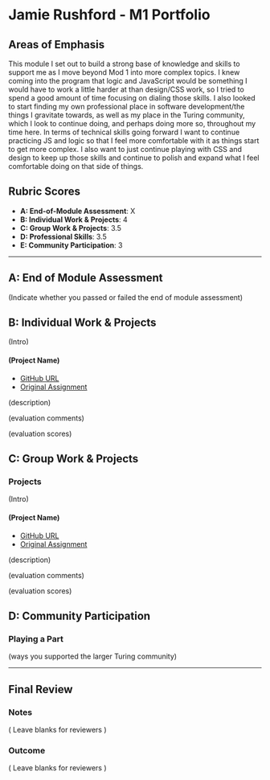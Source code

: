 # Jamie Rushford - M1 Portfolio

## Areas of Emphasis

This module I set out to build a strong base of knowledge and skills to support me as I move beyond Mod 1 into more complex topics. I knew coming into the program that logic and JavaScript would be something I would have to work a little harder at than design/CSS work, so I tried to spend a good amount of time focusing on dialing those skills. I also looked to start finding my own professional place in software development/the things I gravitate towards, as well as my place in the Turing community, which I look to continue doing, and perhaps doing more so, throughout my time here. In terms of technical skills going forward I want to continue practicing JS and logic so that I feel more comfortable with it as things start to get more complex. I also want to just continue playing with CSS and design to keep up those skills and continue to polish and expand what I feel comfortable doing on that side of things.

## Rubric Scores

* **A: End-of-Module Assessment**: X
* **B: Individual Work & Projects**: 4
* **C: Group Work & Projects**: 3.5
* **D: Professional Skills**: 3.5
* **E: Community Participation**: 3

-----------------------

## A: End of Module Assessment

(Indicate whether you passed or failed the end of module assessment)


## B: Individual Work & Projects

(Intro)

#### (Project Name)

* [GitHub URL]()
* [Original Assignment]()

(description)

(evaluation comments)

(evaluation scores)

## C: Group Work & Projects

### Projects

(Intro)

#### (Project Name)

* [GitHub URL]()
* [Original Assignment]()

(description)

(evaluation comments)

(evaluation scores)

## D: Community Participation

### Playing a Part

(ways you supported the larger Turing community)

------------------

## Final Review

### Notes

( Leave blanks for reviewers )

### Outcome

( Leave blanks for reviewers )
